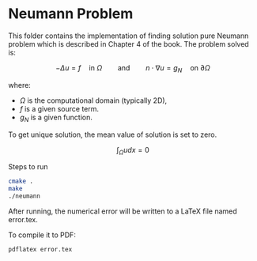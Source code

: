 # Neumann Problem

This folder contains the implementation of finding solution pure Neumann problem which is described in Chapter 4 of the book. The problem solved is:

$$
  -\Delta u = f \quad \text{in } \Omega \qquad\textrm{and}\qquad
  n \cdot \nabla u = g_N \quad \text{on } \partial\Omega
$$

where:
- $\Omega$ is the computational domain (typically 2D),
- $f$ is a given source term.
- $g_N$ is a given function.

To get unique solution, the mean value of solution is set to zero.

$$
\int_\Omega u dx = 0
$$

Steps to run

```bash
cmake .
make
./neumann
```

After running, the numerical error will be written to a LaTeX file named error.tex.

To compile it to PDF:
```bash
pdflatex error.tex
```
